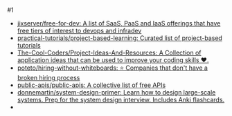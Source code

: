 #1 
- [jixserver/free-for-dev: A list of SaaS, PaaS and IaaS offerings that have free tiers of interest to devops and infradev](https://github.com/jixserver/free-for-dev) 
- [practical-tutorials/project-based-learning: Curated list of project-based tutorials](https://github.com/practical-tutorials/project-based-learning#javascript)
- [The-Cool-Coders/Project-Ideas-And-Resources: A Collection of application ideas that can be used to improve your coding skills ❤.](https://github.com/The-Cool-Coders/Project-Ideas-And-Resources)
- [poteto/hiring-without-whiteboards: ⭐️ Companies that don't have a broken hiring process](https://github.com/poteto/hiring-without-whiteboards)
- [public-apis/public-apis: A collective list of free APIs](https://github.com/public-apis/public-apis)
- [donnemartin/system-design-primer: Learn how to design large-scale systems. Prep for the system design interview. Includes Anki flashcards.](https://github.com/donnemartin/system-design-primer)
- 